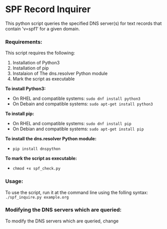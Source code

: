 # SPF Record Inquirer  

This python script queries the specified DNS server(s) for text records that contain 'v=spf1' for a given domain.

### Requirements:
This script requires the following:
1) Installation of Python3  
2) Installation of pip  
3) Instalaion of The dns.resolver Python module
4) Mark the script as executable  

**To install Python3:**  
- On RHEL and compatible systems: `sudo dnf install python3`  
- On Debain and compatible systems: `sudo apt-get install python3`  


**To install pip:**  
- On RHEL and compatible systems: `sudo dnf install pip`
- On Debian and compatible systems: `sudo apt-get install pip`


**To install the dns.resolver Python module:**
- `pip install dnspython`

**To mark the script as executable:**
- `chmod +x spf_check.py`

### Usage:
To use the script, run it at the command line using the folling syntax:  
`./spf_inquire.py example.org`  

### Modifying the DNS servers which are queried:
To modify the DNS servers which are queried, change
